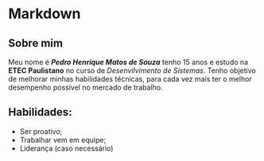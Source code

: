 # **Markdown** 

## Sobre mim

Meu nome é  **_Pedro Henrique Matos de Souza_** tenho 15 anos e estudo na __ETEC Paulistano__ no curso de _Desenvilvimento de Sistemas_. Tenho objetivo de melhorar minhas habilidades técnicas, para cada vez mais ter o melhor desempenho possível no mercado de trabalho.

## Habilidades:

* Ser proativo;
* Trabalhar vem em equipe;
* Liderança (caso necessário)
